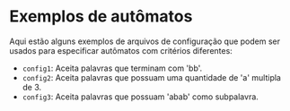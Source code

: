 # Exemplos de autômatos

Aqui estão alguns exemplos de arquivos de configuração que podem ser usados para especificar autômatos com critérios diferentes:

- `config1`: Aceita palavras que terminam com 'bb'.
- `config2`: Aceita palavras que possuam uma quantidade de 'a' multipla de 3.
- `config3`: Aceita palavras que possuam 'abab' como subpalavra.
